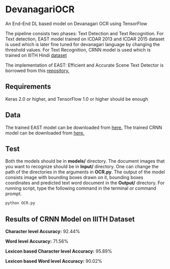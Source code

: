 # DevanagariOCR
An End-End DL based model on Devanagari OCR using TensorFlow

The pipeline consists two phases: Text Detection and Text Recognition. For Text detection, EAST model trained on ICDAR 2013 and ICDAR 2015 dataset is used which is later
fine tuned for devanagari language by changing the threshold values. For Text Recognition, CRNN model is used which is trained on IIITH Hindi [dataset](https://cvit.iiit.ac.in/research/projects/cvit-projects/indic-hw-data)

The implementation of EAST: Efficient and Accurate Scene Text Detector is borrowed from this [repository.](https://github.com/kurapan/EAST)

## Requirements
Keras 2.0 or higher, and TensorFlow 1.0 or higher should be enough

## Data
The trained EAST model can be downloaded from [here.](https://drive.google.com/file/d/1Zf-hNC4XpxFLMPQoMBkIRZH2Cia15hCn/view?usp=sharing)
The trained CRNN model can be downloaded from [here.](https://drive.google.com/file/d/1JBS19RG73S6PfbV1CAdANbzqGB6id186/view?usp=sharing)

## Test
Both the models should be in **models/** directory. The document images that you want to recognize should be in **Input/** directory. One can change the path of the directories in the arguments in **OCR.py**. The output of the model consists image with bounding boxes drawn on it, bounding boxes coordinates and predicted text word document in the **Output/** directory. For running script, type the following command in the terminal or command prompt.

```python
python OCR.py
```

## Results of CRNN Model on IIITH Dataset
**Character level Accuracy:** 92.44%

**Word level Accuracy:** 71.56% 

**Lexicon based Character level Accuracy:** 95.89%

**Lexicon based Word level Accuracy:** 90.02%
